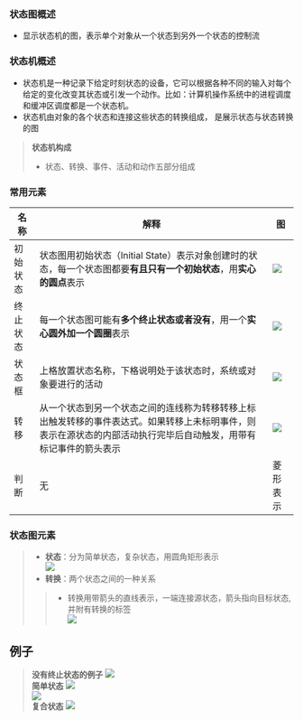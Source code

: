 ### 状态图概述
- 显示状态机的图，表示单个对象从一个状态到另外一个状态的控制流
### 状态机概述
- 状态机是一种记录下给定时刻状态的设备，它可以根据各种不同的输入对每个给定的变化改变其状态或引发一个动作。比如：计算机操作系统中的进程调度和缓冲区调度都是一个状态机。
- 状态机由对象的各个状态和连接这些状态的转换组成， 是展示状态与状态转换的图
>**状态机构成**
>- 状态、转换、事件、活动和动作五部分组成
### 常用元素
|名称|解释|图|
|-|-|-|
|初始状态|状态图用初始状态（Initial State）表示对象创建时的状态，每一个状态图都要**有且只有一个初始状态**，用**实心的圆点**表示|![](https://img-blog.csdnimg.cn/img_convert/acad7a1b2e9cfc88efef6a7cbfab5f8d.png)|
|终止状态|每一个状态图可能有**多个终止状态或者没有**，用一个**实心圆外加一个圆圈**表示|![](https://img-blog.csdnimg.cn/img_convert/928906f1080827c2be018bca66ee1c6e.png)|
|状态框|上格放置状态名称，下格说明处于该状态时，系统或对象要进行的活动|![](https://img-blog.csdnimg.cn/img_convert/a8eb6f3142f790d588ff61fc728f2ce5.png)|
|转移|从一个状态到另一个状态之间的连线称为转移转移上标出触发转移的事件表达式。如果转移上未标明事件，则表示在源状态的内部活动执行完毕后自动触发，用带有标记事件的箭头表示|![](https://img-blog.csdnimg.cn/img_convert/a653365ca05762020d17482270cd4cf5.png)|
|判断|无|菱形表示|
### 状态图元素
>- **状态**：分为简单状态，复杂状态，用圆角矩形表示   
>![](https://img-blog.csdnimg.cn/20191027200931931.png)   
>- **转换**：两个状态之间的一种关系
>>- 转换用带箭头的直线表示，一端连接源状态，箭头指向目标状态,并附有转换的标签   
>>![](https://img-blog.csdnimg.cn/20191027202317573.png)  
## 例子
>**没有终止状态的例子**
>![](https://img-blog.csdnimg.cn/img_convert/217224f48fe2bc5f102f1616d365b2fc.png)  
>**简单状态**
>![](https://img-blog.csdnimg.cn/img_convert/647f3f5630db7da60390d77866758c2f.png)  
>![](https://img-blog.csdnimg.cn/20191027200622169.png?x-oss-process=image/watermark,type_ZmFuZ3poZW5naGVpdGk,shadow_10,text_aHR0cHM6Ly9ibG9nLmNzZG4ubmV0L2NvbGRfX19wbGF5,size_16,color_FFFFFF,t_70)  
>**复合状态**
>![](https://img-blog.csdnimg.cn/img_convert/3e7adc9002abf9e9c3829db3da753cf5.png)
>
